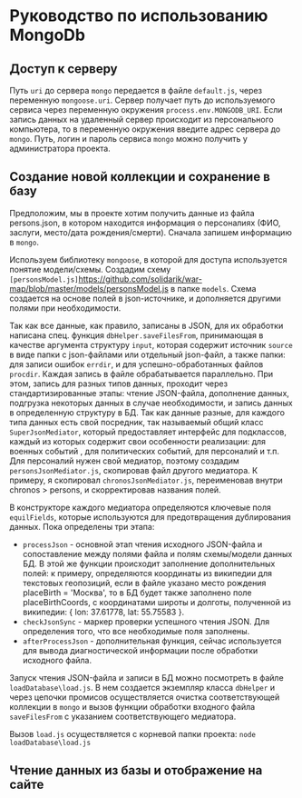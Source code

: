 # Руководство по использованию MongoDb

## Доступ к серверу

Путь `uri` до сервера `mongo` передается в файле `default.js`, через переменную `mongoose.uri`. Сервер получает путь до используемого сервиса через переменную окружения `process.env.MONGODB_URI`. Если запись данных на удаленный сервер происходит из персонального компьютера, то в переменную окружения введите адрес сервера до `mongo`. Путь, логин и пароль сервиса `mongo` можно получить у администратора проекта.

## Создание новой коллекции и сохранение в базу

Предположим, мы в проекте хотим получить данные из файла persons.json, в котором находится информация о персоналиях (ФИО, заслуги, место/дата рождения/смерти). Сначала запишем информацию в `mongo`.

Используем библиотеку `mongoose`, в которой для доступа используется понятие модели/схемы. Создадим схему `[personsModel.js]`<https://github.com/solidarik/war-map/blob/master/models/personsModel.js> в папке `models`. Схема создается на основе полей в json-источнике, и дополняется другими полями при необходимости.

Так как все данные, как правило, записаны в JSON, для их обработки написана спец. функция `dbHelper.saveFilesFrom`, принимающая в качестве аргумента структуру `input`, которая содержит источник `source` в виде папки с json-файлами или отдельный json-файл, а также папки: для записи ошибок `errdir`, и для успешно-обработанных файлов `procdir`. Каждая запись в файле обрабатывается параллельно. При этом, запись для разных типов данных, проходит через стандартизированные этапы: чтение JSON-файла, дополнение данных, подгрузка некоторых данных в случае необходимости, и запись данных в определенную структуру в БД. Так как данные разные, для каждого типа данных есть свой посредник, так называемый общий класс `SuperJsonMediator`, который предоставляет интерфейс для подклассов, каждый из которых содержит свои особенности реализации: для военных событий , для политических событий, для персоналий и т.п. Для персоналий нужен свой медиатор, поэтому создадим `personsJsonMediator.js`, скопировав файл другого медиатора. К примеру, я скопировал `chronosJsonMediator.js`, переименовав внутри chronos > persons, и скорректировав названия полей.

В конструкторе каждого медиатора определяются ключевые поля `equilFields`, которые используются для предотвращения дублирования данных. Пока определены три этапа:

- `processJson` - основной этап чтения исходного JSON-файла и сопоставление между полями файла и полям схемы/модели данных БД. В этой же функции происходит заполнение дополнительных полей: к примеру, определяются координаты из википедии для текстовых геопозиций, если в файле указано место рождения placeBirth = 'Москва', то в БД будет также заполнено поле placeBirthCoords, с координатами широты и долготы, полученной из википедии: { lon: 37.61778, lat: 55.75583 }.
- `checkJsonSync` - маркер проверки успешного чтения JSON. Для определения того, что все необходимые поля заполнены.
- `afterProcessJson` - дополнительная функция, сейчас используется для вывода диагностической информации после обработки исходного файла.

Запуск чтения JSON-файла и записи в БД можно посмотреть в файле `loadDatabase\load.js`. В нем создается экземпляр класса `dbHelper` и через цепочки промисов осуществляется очистка соответствующей коллекции в `mongo` и вызов функции обработки входного файла `saveFilesFrom` с указанием соответствующего медиатора.

Вызов `load.js` осуществляется с корневой папки проекта:
`node loadDatabase\load.js`

## Чтение данных из базы и отображение на сайте
